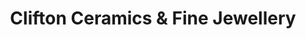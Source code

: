 ---
title: "Clifton Ceramics & Fine Jewellery"
url: /bristol/clifton-ceramics-and-fine-jewellery/
shop: jewelry
---